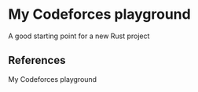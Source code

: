 # My Codeforces playground
A good starting point for a new Rust project

## References

My Codeforces playground
